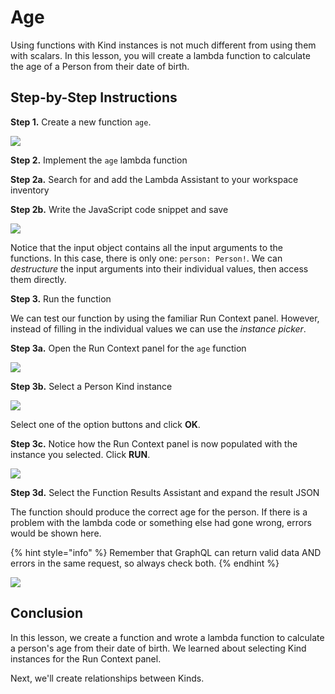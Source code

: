 # Age

Using functions with Kind instances is not much different from using them with scalars.  In this lesson, you will create a lambda function to calculate the age of a Person from their date of birth.

## Step-by-Step Instructions

**Step 1.** Create a new function `age`.

![](../../../.gitbook/assets/age-person.png)

**Step 2.**  Implement the `age` lambda function

**Step 2a.** Search for and add the Lambda Assistant to your workspace inventory

**Step 2b.** Write the JavaScript code snippet and save

![](../../../.gitbook/assets/age-lambda.png)

Notice that the input object contains all the input arguments to the functions.  In this case, there is only one: `person: Person!`.  We can _destructure_ the input arguments into their individual values, then access them directly.

**Step 3.** Run the function

We can test our function by using the familiar Run Context panel.  However, instead of filling in the individual values we can use the _instance picker_.

**Step 3a.**  Open the Run Context panel for the `age` function

![](../../../.gitbook/assets/age-run.png)

**Step 3b.** Select a Person Kind instance

![](../../../.gitbook/assets/age-picker.png)

Select one of the option buttons and click **OK**.

**Step 3c.** Notice how the Run Context panel is now populated with the instance you selected.  Click **RUN**.

![](../../../.gitbook/assets/age-run-populated.png)

**Step 3d.**  Select the Function Results Assistant and expand the result JSON

The function should produce the correct age for the person.  If there is a problem with the lambda code or something else had gone wrong, errors would be shown here.

{% hint style="info" %}
Remember that GraphQL can return valid data AND errors in the same request, so always check both.
{% endhint %}

![](../../../.gitbook/assets/age-results.png)

## Conclusion

In this lesson, we create a function and wrote a lambda function to calculate a person's age from their date of birth.  We learned about selecting Kind instances for the Run Context panel.

Next, we'll create relationships between Kinds.

